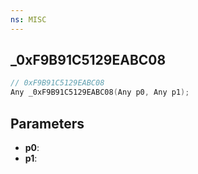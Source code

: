```yaml
---
ns: MISC
---
```

## _0xF9B91C5129EABC08

```c
// 0xF9B91C5129EABC08
Any _0xF9B91C5129EABC08(Any p0, Any p1);
```

## Parameters
* **p0**:
* **p1**:
